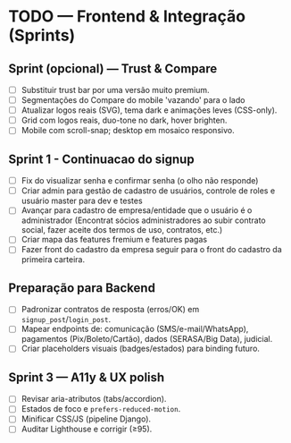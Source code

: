 # TODO — Frontend & Integração (Sprints)

## Sprint (opcional)  — Trust & Compare
- [ ] Substituir trust bar por uma versão muito premium.
- [ ] Segmentações do Compare do mobile 'vazando' para o lado
- [ ] Atualizar logos reais (SVG), tema dark e animações leves (CSS-only).
- [ ] Grid com logos reais, duo-tone no dark, hover brighten.
- [ ] Mobile com scroll-snap; desktop em mosaico responsivo.
## Sprint 1 - Continuacao do signup
- [ ] Fix do visualizar senha e confirmar senha (o olho não responde)
- [ ] Criar admin para gestão de cadastro de usuários, controle de roles e usuário master para dev e testes
- [ ] Avançar para cadastro de empresa/entidade que o usuário é o administrador (Encontrat sócios administradores ao subir contrato social, fazer aceite dos termos de uso, contratos, etc.)
- [ ] Criar mapa das features fremium e features pagas
- [ ] Fazer front do cadastro da empresa seguir para o front do cadastro da primeira carteira.
## Preparação para Backend
- [ ] Padronizar contratos de resposta (erros/OK) em `signup_post`/`login_post`.
- [ ] Mapear endpoints de: comunicação (SMS/e-mail/WhatsApp), pagamentos (Pix/Boleto/Cartão), dados (SERASA/Big Data), judicial.
- [ ] Criar placeholders visuais (badges/estados) para binding futuro.
## Sprint 3 — A11y & UX polish
- [ ] Revisar aria-atributos (tabs/accordion).
- [ ] Estados de foco e `prefers-reduced-motion`.
- [ ] Minificar CSS/JS (pipeline Django).
- [ ] Auditar Lighthouse e corrigir (≥95).